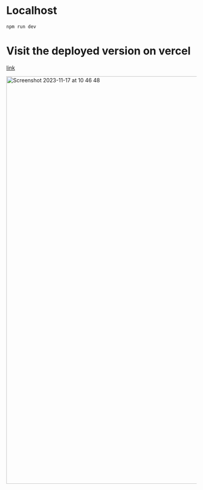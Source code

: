 # Localhost

```bash
npm run dev
```

# Visit the deployed version on vercel

[link](https://stock-app-client-o32be27zz-petiazediter.vercel.app/)

<img width="1078" alt="Screenshot 2023-11-17 at 10 46 48" src="https://github.com/Petiazediter/StockAppClient/assets/49650243/487d9fde-15a4-478f-9ea4-ff23caea6ffd">
